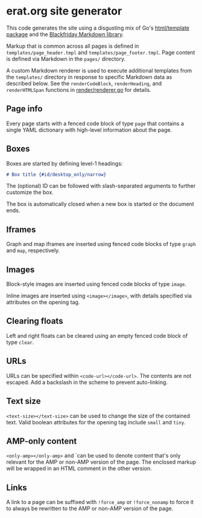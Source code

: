 # erat.org site generator

This code generates the site using a disgusting mix of Go's [html/template
package](https://golang.org/pkg/html/template/) and the [Blackfriday Markdown
library](https://github.com/russross/blackfriday).

Markup that is common across all pages is defined in
`templates/page_header.tmpl` and `templates/page_footer.tmpl`. Page content is
defined via Markdown in the `pages/` directory.

A custom Markdown renderer is used to execute additional templates from the
`templates/` directory in response to specific Markdown data as described below.
See the `renderCodeBlock`, `renderHeading`, and `renderHTMLSpan` functions in
[render/renderer.go](./render/renderer.go) for details.

## Page info

Every page starts with a fenced code block of type `page` that contains a single
YAML dictionary with high-level information about the page.

## Boxes

Boxes are started by defining level-1 headings:

```md
# Box title {#id/desktop_only/narrow}
```

The (optional) ID can be followed with slash-separated arguments to further
customize the box.

The box is automatically closed when a new box is started or the document ends.

## Iframes

Graph and map iframes are inserted using fenced code blocks of type `graph` and
`map`, respectively.

## Images

Block-style images are inserted using fenced code blocks of type `image`.

Inline images are inserted using `<image></image>`, with details specified via
attributes on the opening tag.

## Clearing floats

Left and right floats can be cleared using an empty fenced code block of type
`clear`.

## URLs

URLs can be specified within `<code-url></code-url>`. The contents are not
escaped. Add a backslash in the scheme to prevent auto-linking.

## Text size

`<text-size></text-size>` can be used to change the size of the contained text.
Valid boolean attributes for the opening tag include `small` and `tiny`.

## AMP-only content

`<only-amp></only-amp>` and `<only-nonamp></only-nonamp>can be used to denote
content that's only relevant for the AMP or non-AMP version of the page. The
enclosed markup will be wrapped in an HTML comment in the other version.

## Links

A link to a page can be suffixed with `!force_amp` or `!force_nonamp` to force
it to always be rewritten to the AMP or non-AMP version of the page.
